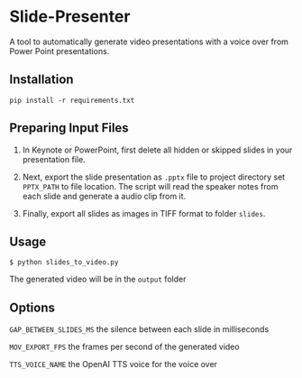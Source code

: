 # Slide-Presenter
 A tool to automatically generate video presentations with a voice over from Power Point presentations.


## Installation

`pip install -r requirements.txt`

## Preparing Input Files

1. In Keynote or PowerPoint, first delete all hidden or skipped slides in your presentation file. 

2. Next, export the slide presentation as `.pptx` file to project directory set `PPTX_PATH` to file location. The script will read the speaker notes from each slide and generate a audio clip from it. 

3. Finally, export all slides as images in TIFF format to folder `slides`.

## Usage

```$ python slides_to_video.py```

The generated video will be in the `output` folder

## Options

`GAP_BETWEEN_SLIDES_MS` the silence between each slide in milliseconds

`MOV_EXPORT_FPS` the frames per second of the generated video

`TTS_VOICE_NAME` the OpenAI TTS voice for the voice over 
